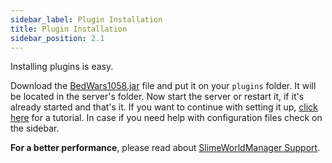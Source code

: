 ```yaml
---
sidebar_label: Plugin Installation
title: Plugin Installation
sidebar_position: 2.1
---
```

Installing plugins is easy. 

Download the [BedWars1058.jar](https://polymart.org/resource/1152) file and put it on your `plugins` folder. It will be located in the server's folder. Now start the server or restart it, if it's already started and that's it. If you want to continue with setting it up, [click here](creating-arenas) for a tutorial. In case if you need help with configuration files check on the sidebar.

**For a better performance**, please read about [SlimeWorldManager Support](swm-hook).
